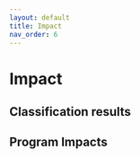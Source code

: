 ```yaml
---
layout: default
title: Impact
nav_order: 6
---
```


# Impact

## Classification results

## Program Impacts
